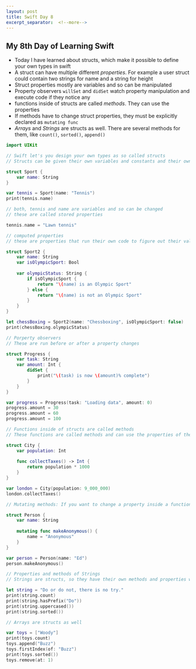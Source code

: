 ```yaml
---
layout: post
title: Swift Day 8
excerpt_separator:  <!--more-->
---
```


## My 8th Day of Learning Swift
* Today I have learned about structs, which make it possible to define your own types in swift
* A struct can have multiple different _properties_. For example a user struct could contain two strings for name and a string for height
* Struct properties mostly are variables and so can be manipulated
* Property observers `willSet` and `didSet` watch property manipulation and execute code if they notice any
* functions inside of structs are called _methods_. They can use the properties
* If methods have to change struct properties, they must be explicitly declared as `mutating func`
* _Arrays_ and _Strings_ are structs as well. There are several methods for them, like `count()`, `sorted()`, `append()`

```swift
import UIKit

// Swift let's you design your own types as so called structs
// Structs can be given their own variables and constants and their own functions, then created and used however you want

struct Sport {
    var name: String
}

var tennis = Sport(name: "Tennis")
print(tennis.name)

// both, tennis and name are variables and so can be changed
// these are called stored properties

tennis.name = "Lawn tennis"

// computed properties
// these are properties that run their own code to figure out their values

struct Sport2 {
    var name: String
    var isOlympicSport: Bool
    
    var olympicStatus: String {
        if isOlympicSport {
            return "\(name) is an Olympic Sport"
        } else {
            return "\(name) is not an Olympic Sport"
        }
    }
}

let chessBoxing = Sport2(name: "Chessboxing", isOlympicSport: false)
print(chessBoxing.olympicStatus)

// Porperty observers
// These are run before or after a property changes

struct Progress {
    var task: String
    var amount: Int {
        didSet {
            print("\(task) is now \(amount)% complete")
        }
    }
}

var progress = Progress(task: "Loading data", amount: 0)
progress.amount = 30
progress.amount = 60
progress.amount = 100

// Functions inside of structs are called methods
// These functions are called methods and can use the properties of the struct as they need to

struct City {
    var population: Int
    
    func collectTaxes() -> Int {
        return population * 1000
    }
}

var london = City(population: 9_000_000)
london.collectTaxes()

// Mutating methods: If you want to change a property inside a function you need to use a method that contains the 'mutating' keyword

struct Person {
    var name: String
    
    mutating func makeAnonymous() {
        name = "Anonymous"
    }
}

var person = Person(name: "Ed")
person.makeAnonymous()

// Properties and methods of Strings
// Strings are structs, so they have their own methods and properties we can use to query and manipulate the string

let string = "Do or do not, there is no try."
print(string.count)
print(string.hasPrefix("Do"))
print(string.uppercased())
print(string.sorted())

// Arrays are structs as well

var toys = ["Woody"]
print(toys.count)
toys.append("Buzz")
toys.firstIndex(of: "Buzz")
print(toys.sorted())
toys.remove(at: 1)

```